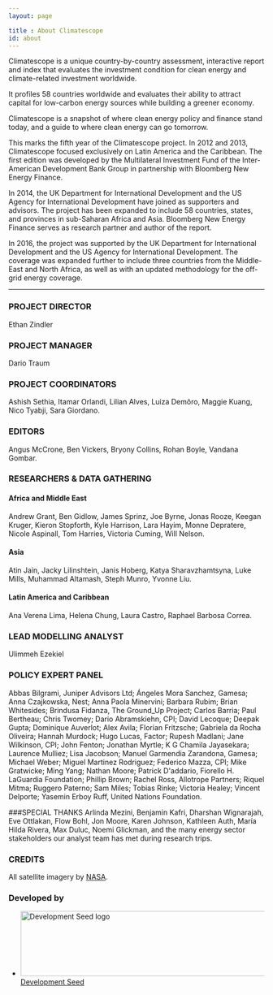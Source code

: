 ```yaml
---
layout: page

title : About Climatescope
id: about
---
```

Climatescope is a unique country-by-country assessment, interactive report and index that evaluates the investment condition for clean energy and climate-related investment worldwide.

It profiles 58 countries worldwide and evaluates their ability to attract capital for low-carbon energy sources while building a greener economy. 

Climatescope is a snapshot of where clean energy policy and finance stand today, and a guide to where clean energy can go tomorrow.

This marks the fifth year of the Climatescope project. In 2012 and 2013, Climatescope focused exclusively on Latin America and the Caribbean. The first edition was developed by the Multilateral Investment Fund of the Inter-American Development Bank Group in partnership with Bloomberg New Energy Finance. 

In 2014, the UK Department for International Development and the US Agency for International Development have joined as supporters and advisors. The project has been expanded to include 58 countries, states, and provinces in sub-Saharan Africa and Asia. Bloomberg New Energy Finance serves as research partner and author of the report.

In 2016, the project was supported by the UK Department for International Development and the US Agency for International Development. The coverage was expanded further to include three countries from the Middle-East and North Africa, as well as with an updated methodology for the off-grid energy coverage.

***

### PROJECT DIRECTOR
Ethan Zindler

### PROJECT MANAGER
Dario Traum 

### PROJECT COORDINATORS
Ashish Sethia, 
Itamar Orlandi, 
Lilian Alves, 
Luiza Demôro, 
Maggie Kuang, 
Nico Tyabji, 
Sara Giordano.

### EDITORS
Angus McCrone, 
Ben Vickers, 
Bryony Collins, 
Rohan Boyle, 
Vandana Gombar.

### RESEARCHERS & DATA GATHERING

#### Africa and Middle East
Andrew Grant, 
Ben Gidlow, 
James Sprinz, 
Joe Byrne, 
Jonas Rooze, 
Keegan Kruger, 
Kieron Stopforth, 
Kyle Harrison, 
Lara Hayim, 
Monne Depratere, 
Nicole Aspinall, 
Tom Harries, 
Victoria Cuming, 
Will Nelson.

#### Asia
Atin Jain, 
Jacky Lilinshtein, 
Janis Hoberg, 
Katya Sharavzhamtsyna, 
Luke Mills, 
Muhammad Altamash, 
Steph Munro, 
Yvonne Liu.

#### Latin America and Caribbean
Ana Verena Lima,
Helena Chung,
Laura Castro,
Raphael Barbosa Correa.

### LEAD MODELLING ANALYST
Ulimmeh Ezekiel

### POLICY EXPERT PANEL
Abbas Bilgrami, Juniper Advisors Ltd; Ángeles Mora Sanchez, Gamesa; Anna Czajkowska, Nest; Anna Paola Minervini; Barbara Rubim; Brian Whitesides; Brindusa Fidanza, The Ground_Up Project; Carlos Barria; Paul Bertheau; Chris Twomey; Dario Abramskiehn, CPI; David Lecoque; Deepak Gupta; Dominique Auverlot; Alex Avila; Florian Fritzsche; Gabriela da Rocha Oliveira; Hannah Murdock; Hugo Lucas, Factor; Rupesh Madlani; Jane Wilkinson, CPI; John Fenton; Jonathan Myrtle; K G Chamila Jayasekara; Laurence Mulliez; Lisa Jacobson; Manuel Garmendia Zarandona, Gamesa; Michael Weber; Miguel Martinez Rodriguez; Federico Mazza, CPI; Mike Gratwicke; Ming Yang; Nathan Moore; Patrick D'addario, Fiorello H. LaGuardia Foundation; Phillip Brown; Rachel Ross, Allotrope Partners; Riquel Mitma; Ruggero Paterno; Sam Miles; Tobias Rinke; Victoria Healey; Vincent Delporte; Yasemin Erboy Ruff, United Nations Foundation.

###SPECIAL THANKS
Arlinda Mezini, 
Benjamin Kafri, 
Dharshan Wignarajah, 
Eve Ottlakan, 
Flow Bohl, 
Jon Moore, 
Karen Johnson, 
Kathleen Auth, 
María Hilda Rivera, 
Max Duluc, 
Noemi Glickman, 
and the many energy sector stakeholders our analyst team has met during research trips.

### CREDITS
All satellite imagery by [NASA](https://earthobservatory.nasa.gov/?eocn=topnav&eoci=logo).

<h3 class="hd-label adjacent-bottom">Developed by</h3>
<ul class="logo-list">
  <li>
    <a class="logo-devseed" href="https://developmentseed.org/" title="Visit Development Seed" target="_blank"><img width="750" height="128" alt="Development Seed logo" src="{{ site.domain }}{{ site.path_prefix }}/assets/images/layout/logo-devseed-flat-pos.svg" /><span>Development Seed</span></a>
  </li>
</ul>
